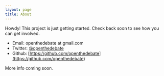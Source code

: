 ```yaml
---
layout: page
title: About
---
```


<p class="message">
  Howdy! This project is just getting started. Check back soon to see how you can get involved.
</p>

* Email: openthedebate at gmail.com
* Twitter: [@openthedebate](http://twitter.com/openthedebate)
* Github: [https://github.com/openthedebate](https://github.com/openthedebate)

More info coming soon.
